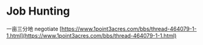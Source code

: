 # Job Hunting

一亩三分地 negotiate [https://www.1point3acres.com/bbs/thread-464079-1-1.html](https://www.1point3acres.com/bbs/thread-464079-1-1.html)

